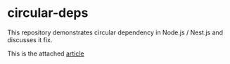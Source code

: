 # circular-deps

This repository demonstrates circular dependency in Node.js / Nest.js and discusses it fix.

This is the attached [article](https://dev.to/successgilli/work-around-to-deploy-large-lambda-functions-with-claudiajs-co7/edit)
